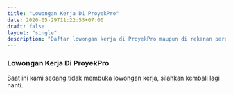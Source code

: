 ```yaml
---
title: "Lowongan Kerja Di ProyekPro"
date: 2020-05-29T11:22:55+07:00
draft: false
layout: "single"
description: "Daftar lowongan kerja di ProyekPro maupun di rekanan perusahaan ProyekPro. Buat Anda yang sedang cari kerja di bidang kontraktor, silahkan cek disini."
---
```


### Lowongan Kerja Di ProyekPro

Saat ini kami sedang tidak membuka lowongan kerja, silahkan kembali lagi nanti.